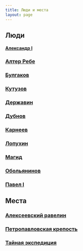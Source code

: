 ```yaml
---
title: Люди и места
layout: page
---
```


## Люди ##

<a name="alexander1"></a>
#### [Александр I](https://ru.wikipedia.org/wiki/Александр_I) ####

<a name="alter-rebbe"></a>
### [Алтер Ребе](https://ru.wikipedia.org/wiki/Алтер_Ребе) ###

<a name="bulgakov"></a>
### [Булгаков](https://ru.wikipedia.org/wiki/Булгаков,_Яков_Иванович) ###

<a name="kutuzov"></a>
### [Кутузов](https://ru.wikipedia.org/wiki/Кутузов,_Михаил_Илларионович) ###

<a name="derzhavin"></a>
### [Державин](https://ru.wikipedia.org/wiki/Державин,_Гавриил_Романович) ###

<a name="dubnov"></a>
### [Дубнов](https://ru.wikipedia.org/wiki/Дубнов,_Семён_Маркович) ###

<a name="karneev"></a>
### [Карнеев](https://ru.wikipedia.org/wiki/Карнеев,_Егор_Васильевич) ###

<a name="lopuchin"></a>
### [Лопухин](https://ru.wikipedia.org/wiki/Лопухин,_Пётр_Васильевич) ###

<a name="maggid"></a>
### [Магид](https://ru.wikipedia.org/wiki/Дов-Бер_из_Межерича) ###

<a name="obolyaninov"></a>
### [Обольянинов](https://ru.wikipedia.org/wiki/Обольянинов,_Пётр_Хрисанфович) ###

<a name="pavel1"></a>
### [Павел I](https://ru.wikipedia.org/wiki/Павел_I) ###



## Места ##

<a name="ravelin"></a>
### [Алексеевский равелин](https://ru.wikipedia.org/wiki/Алексеевский_равелин) ###

<a name="petropavlovskaya"></a>
### [Петропавловская крепость](https://ru.wikipedia.org/wiki/Петропавловская_крепость) ###

<a name="secret-expedition"></a>
### [Тайная экспедиция](https://ru.wikipedia.org/wiki/Тайная_канцелярия) ###
